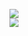 [![](https://img.shields.io/badge/Made%20With-Github%20Spray-lightgrey.svg?style=for-the-badge&logo=github)](https://github.com/Annihil/github-spray#25928)  
[![](https://i.imgur.com/2DrTn0Z.gif)](https://github.com/Annihil/github-spray)